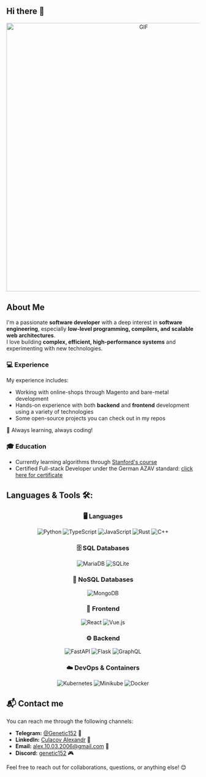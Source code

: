 ## Hi there 👋

<div align="center">
  <img width="700" alt="GIF" align="center" src="https://giffiles.alphacoders.com/219/219067.gif">
</div>

## About Me  

I'm a passionate **software developer** with a deep interest in **software engineering**, especially **low-level programming, compilers, and scalable web architectures**.  
I love building **complex, efficient, high-performance systems** and experimenting with new technologies.

### 💻 Experience 
My experience includes:
- Working with online-shops through Magento and bare-metal development
- Hands-on experience with both **backend** and **frontend** development using a variety of technologies
- Some open-source projects you can check out in my repos

🚀 Always learning, always coding!  

### 🎓 Education
- Currently learning algorithms through [Stanford's course](https://www.coursera.org/specializations/algorithms)
- Certified Full-stack Developer under the German AZAV standard: [click here for certificate](https://github.com/user-attachments/files/19336951/Alexandr_Culacov.3.pdf)

## Languages & Tools 🛠:
<div align="center">

### 🖥️ Languages  
![Python](https://img.shields.io/badge/Python-3776AB?style=flat&logo=python&logoColor=white)  ![TypeScript](https://img.shields.io/badge/TypeScript-3178C6?style=flat&logo=typescript&logoColor=white)  ![JavaScript](https://img.shields.io/badge/JavaScript-F7DF1E?style=flat&logo=javascript&logoColor=black)  ![Rust](https://img.shields.io/badge/Rust-FFFFFF?style=flat&logo=rust&logoColor=black)  ![C++](https://img.shields.io/badge/C++-00599C?style=flat&logo=c%2B%2B&logoColor=white)  

### 🗄️ SQL Databases  
![MariaDB](https://img.shields.io/badge/MariaDB-003545?style=flat&logo=mariadb&logoColor=white)  ![SQLite](https://img.shields.io/badge/SQLite-003B57?style=flat&logo=sqlite&logoColor=white)  

### 📂 NoSQL Databases  
![MongoDB](https://img.shields.io/badge/MongoDB-47A248?style=flat&logo=mongodb&logoColor=white)  

### 🎨 Frontend  
![React](https://img.shields.io/badge/React-20232A?style=flat&logo=react&logoColor=61DAFB)  ![Vue.js](https://img.shields.io/badge/Vue.js-4FC08D?style=flat&logo=vue.js&logoColor=white)  

### ⚙️ Backend  
![FastAPI](https://img.shields.io/badge/FastAPI-009688?style=flat&logo=fastapi&logoColor=white)  ![Flask](https://img.shields.io/badge/Flask-000000?style=flat&logo=flask&logoColor=white)  ![GraphQL](https://img.shields.io/badge/GraphQL-E10098?style=flat&logo=graphql&logoColor=white)  

### ☁️ DevOps & Containers  
![Kubernetes](https://img.shields.io/badge/Kubernetes-326CE5?style=flat&logo=kubernetes&logoColor=white)  ![Minikube](https://img.shields.io/badge/Minikube-FFFFFF?style=flat&logo=kubernetes&logoColor=326CE5)  ![Docker](https://img.shields.io/badge/Docker-2496ED?style=flat&logo=docker&logoColor=white)  

</div>

## 📬 Contact me

You can reach me through the following channels:

- **Telegram:** [@Genetic152](https://t.me/Genetic152) 📱
- **LinkedIn:** [Culacov Alexandr](https://www.linkedin.com/in/сulaсov-alexandr-314505337) 💼
- **Email:** [alex.10.03.2006@gmail.com](mailto:alex.10.03.2006@gmail.com) 📧
- **Discord:** [genetic152](https://discordapp.com/users/USERID) 🎮

Feel free to reach out for collaborations, questions, or anything else! 😊

